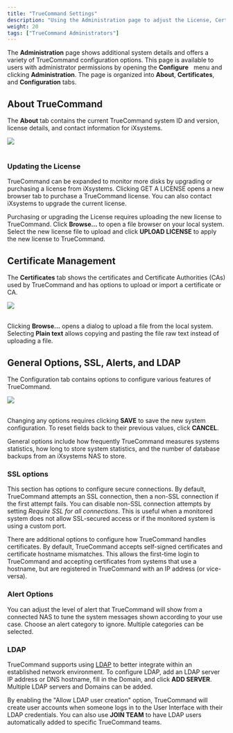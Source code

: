 ```yaml
---
title: "TrueCommand Settings"
description: "Using the Administration page to adjust the License, Certificates, LDAP, SSL, Alerts, and other TrueCommand options."
weight: 20
tags: ["TrueCommand Administrators"]
---
```


The **Administration** page shows additional system details and offers a variety of TrueCommand configuration options.
This page is available to users with administrator permissions by opening the **Configure** <i class="fa fa-cog" aria-hidden="true" title="Settings"></i>&nbsp; menu and clicking **Administration**.
The page is organized into **About**, **Certificates**, and **Configuration** tabs.

## About TrueCommand

The **About** tab contains the current TrueCommand system ID and version, license details, and contact information for iXsystems.

<img src="/images/tc-1.3-administration.png">
<br><br>

### Updating the License

TrueCommand can be expanded to monitor more disks by upgrading or purchasing a license from iXsystems.
Clicking GET A LICENSE opens a new browser tab to purchase a TrueCommand license.
You can also contact iXsystems to upgrade the current license.

Purchasing or upgrading the License requires uploading the new license to TrueCommand.
Click **Browse…** to open a file browser on your local system.
Select the new license file to upload and click **UPLOAD LICENSE** to apply the new license to TrueCommand.


## Certificate Management

The **Certificates** tab shows the certificates and Certificate Authorities (CAs) used by TrueCommand and has options to upload or import a certificate or CA.

<img src="/images/tc-1.3-certificates.png">
<br><br>

Clicking **Browse...** opens a dialog to upload a file from the local system.
Selecting **Plain text** allows copying and pasting the file raw text instead of uploading a file.


## General Options, SSL, Alerts, and LDAP

The Configuration tab contains options to configure various features of TrueCommand.

<img src="/images/tc-1.3-configuration.png">
<br><br>

Changing any options requires clicking **SAVE** to save the new system configuration.
To reset fields back to their previous values, click **CANCEL**.

General options include how frequently TrueCommand measures systems statistics, how long to store system statistics, and the number of database backups from an iXsystems NAS to store.

### SSL options

This section has options to configure secure connections.
By default, TrueCommand attempts an SSL connection, then a non-SSL connection if the first attempt fails.
You can disable non-SSL connection attempts by setting *Require SSL for all connections*.
This is useful when a monitored system does not allow SSL-secured access or if the monitored system is using a custom port.

There are additional options to configure how TrueCommand handles certificates. By default, TrueCommand accepts self-signed certificates and certificate hostname mismatches.
This allows the first-time login to TrueCommand and accepting certificates from systems that use a hostname, but are registered in TrueCommand with an IP address (or vice-versa).

### Alert Options

You can adjust the level of alert that TrueCommand will show from a connected NAS to tune the system messages shown according to your use case.
Choose an alert category to ignore. Multiple categories can be selected.

### LDAP

TrueCommand supports using [LDAP](https://en.wikipedia.org/wiki/Lightweight_Directory_Access_Protocol) to better integrate within an established network environment.
To configure LDAP, add an LDAP server IP address or DNS hostname, fill in the Domain, and click **ADD SERVER**.
Multiple LDAP servers and Domains can be added.

By enabling the "Allow LDAP user creation" option, TrueCommand will create user accounts when someone logs in to the User Interface with their LDAP credentials.
You can also use **JOIN TEAM** to have LDAP users automatically added to specific TrueCommand teams.
